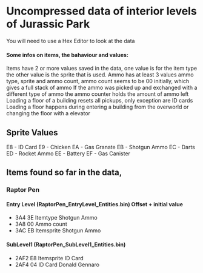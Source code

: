 # Uncompressed data of interior levels of Jurassic Park
You will need to use a Hex Editor to look at the data

#### Some infos on items, the bahaviour and values:

Items have 2 or more values saved in the data, one value is for the item type the other value is the sprite that is used.
Ammo has at least 3 values ammo type, sprite and ammo count, ammo count seems to be 00 initially, which gives a full stack of ammo 
If the ammo was picked up and exchanged with a different type of ammo the ammo counter holds the amount of ammo left 
Loading a floor of a building resets all pickups, only exception are ID cards
Loading a floor happens during entering a building from the overworld or changing the floor with a elevator

## Sprite Values
E8 - ID Card
E9 - Chicken
EA - Gas Granate
EB - Shotgun Ammo
EC - Darts
ED - Rocket Ammo
EE - Battery
EF - Gas Canister

## Items found so far in the data, 

### Raptor Pen

#### Entry Level (RaptorPen_EntryLevel_Entities.bin) Offset + initial value
- 3A4 3E Itemtype Shotgun Ammo
- 3A8 00 Ammo count
- 3AC EB Itemsprite Shotgun Ammo

#### SubLevel1 (RaptorPen_SubLevel1_Entities.bin)
- 2AF2 E8 Itemsprite ID Card
- 2AF4 04 ID Card Donald Gennaro
